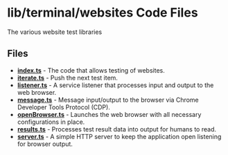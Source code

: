 # lib/terminal/websites Code Files
The various website test libraries

## Files
<!-- Do not edit below this line.  Contents dynamically populated. -->

* **[index.ts](index.ts)**             - The code that allows testing of websites.
* **[iterate.ts](iterate.ts)**         - Push the next test item.
* **[listener.ts](listener.ts)**       - A service listener that processes input and output to the web browser.
* **[message.ts](message.ts)**         - Message input/output to the browser via Chrome Developer Tools Protocol (CDP).
* **[openBrowser.ts](openBrowser.ts)** - Launches the web browser with all necessary configurations in place.
* **[results.ts](results.ts)**         - Processes test result data into output for humans to read.
* **[server.ts](server.ts)**           - A simple HTTP server to keep the application open listening for browser output.
